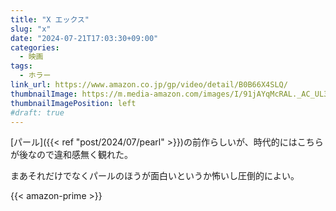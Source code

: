 ```yaml
---
title: "X エックス"
slug: "x"
date: "2024-07-21T17:03:30+09:00"
categories:
  - 映画
tags:
  - ホラー
link_url: https://www.amazon.co.jp/gp/video/detail/B0B66X4SLQ/
thumbnailImage: https://m.media-amazon.com/images/I/91jAYqMcRAL._AC_UL320_.jpg
thumbnailImagePosition: left
#draft: true
---
```

[パール]({{< ref "post/2024/07/pearl" >}})の前作らしいが、時代的にはこちらが後なので違和感無く観れた。
<!--more-->
まあそれだけでなくパールのほうが面白いというか怖いし圧倒的によい。

{{< amazon-prime >}}
